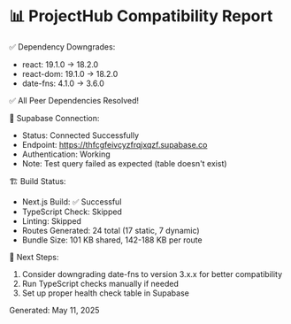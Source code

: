 📊 ProjectHub Compatibility Report
===============================

✅ Dependency Downgrades:
- react: 19.1.0 → 18.2.0
- react-dom: 19.1.0 → 18.2.0
- date-fns: 4.1.0 → 3.6.0

✅ All Peer Dependencies Resolved!

🔌 Supabase Connection:
- Status: Connected Successfully
- Endpoint: https://thfcgfeivcyzfrqjxqzf.supabase.co
- Authentication: Working
- Note: Test query failed as expected (table doesn't exist)

🏗️ Build Status:
- Next.js Build: ✅ Successful
- TypeScript Check: Skipped
- Linting: Skipped
- Routes Generated: 24 total (17 static, 7 dynamic)
- Bundle Size: 101 KB shared, 142-188 KB per route

🚀 Next Steps:
1. Consider downgrading date-fns to version 3.x.x for better compatibility
2. Run TypeScript checks manually if needed
3. Set up proper health check table in Supabase

Generated: May 11, 2025
